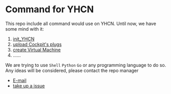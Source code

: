 # Command for YHCN
This repo include all command would use on YHCN.
Until now, we have some mind with it:
1. [init_YHCN](command/plinit/README.md)
2. [upload Cockpit's plugs](command/upplug/README.md)
3. [create Virtual Machine](command/vmcreate/README.md)
4. ......

We are trying to use `Shell` `Python` `Go` or any programming language to do so.
Any ideas will be considered, please contact the repo manager
- [E-mail](mailto:fanxf.work@outlook.com)
- [take up a issue](https://github.com/yhTech-RD/command/issues)